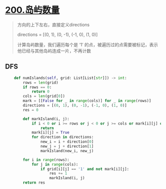 # [200.岛屿数量](https://leetcode-cn.com/problems/number-of-islands/)

> 方向的上下左右，直接定义directions
>
> directions = [(0, 1), (0, -1), (-1, 0), (1, 0)]
>
> 计算岛屿数量，我们遍历每个是 ‘1’ 的点，被遍历过的点需要被标记，表示他已经与其他岛屿连成一片，不再计数

## DFS

```python
    def numIslands(self, grid: List[List[str]]) -> int:
        rows = len(grid)
        if rows == 0:
            return 0
        cols = len(grid[0])
        mark = [[False for _ in range(cols)] for _ in range(rows)]
        directions = [(0, 1), (0, -1), (-1, 0), (1, 0)]
        res = 0

        def markIsland(i, j):
            if i < 0 or i >= rows or j < 0 or j >= cols or mark[i][j] or grid[i][j] == '0':
                return
            mark[i][j] = True
            for direction in directions:
                new_i = i + direction[0]
                new_j = j + direction[1]
                markIsland(new_i, new_j)

        for i in range(rows):
            for j in range(cols):
                if grid[i][j] == '1' and not mark[i][j]:
                    res += 1
                    markIsland(i, j)
        return res
```